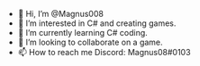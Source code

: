 - 👋 Hi, I’m @Magnus008
- 👀 I’m interested in C# and creating games.
- 🌱 I’m currently learning C# coding.
- 💞️ I’m looking to collaborate on a game.
- 📫 How to reach me Discord: Magnus08#0103

<!---
Magnus008/Magnus008 is a ✨ special ✨ repository because its `README.md` (this file) appears on your GitHub profile.
You can click the Preview link to take a look at your changes.
--->
